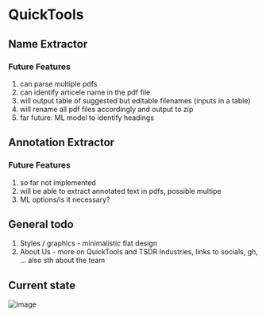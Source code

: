 # QuickTools

## Name Extractor

### Future Features
1. can parse multiple pdfs
2. can identify articele name in the pdf file
3. will output table of suggested but editable filenames (inputs in a table)
4. will rename all pdf files accordingly and output to zip
5. far future: ML model to identify headings

## Annotation Extractor

### Future Features
1. so far not implemented
2. will be able to extract annotated text in pdfs, possible multipe
3. ML options/is it necessary?

## General todo
1. Styles / graphics - minimalistic flat design
2. About Us - more on QuickTools and TSDR Industries, links to socials,  gh, ... also sth about the team

## Current state
![image](https://github.com/DanielRychly/QuickTools/assets/66741918/aaa82b37-e2b5-44d3-b420-139916ef237e)
